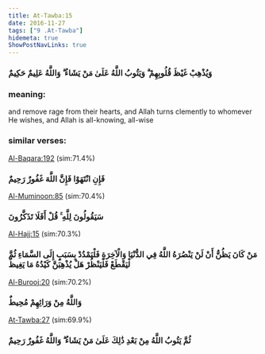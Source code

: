 ```yaml
---
title: At-Tawba:15
date: 2016-11-27
tags: ["9 .At-Tawba"]
hidemeta: true 
ShowPostNavLinks: true 
---
```

### وَيُذْهِبْ غَيْظَ قُلُوبِهِمْ ۗ وَيَتُوبُ اللَّهُ عَلَىٰ مَنْ يَشَاءُ ۗ وَاللَّهُ عَلِيمٌ حَكِيمٌ
### meaning: 
and remove rage from their hearts, and Allah turns clemently to whomever He wishes, and Allah is all-knowing, all-wise
### similar verses: 

[Al-Baqara:192](/2/192) (sim:71.4%)

### فَإِنِ انْتَهَوْا فَإِنَّ اللَّهَ غَفُورٌ رَحِيمٌ

[Al-Muminoon:85](/23/85) (sim:70.4%)

### سَيَقُولُونَ لِلَّهِ ۚ قُلْ أَفَلَا تَذَكَّرُونَ

[Al-Hajj:15](/22/15) (sim:70.3%)

### مَنْ كَانَ يَظُنُّ أَنْ لَنْ يَنْصُرَهُ اللَّهُ فِي الدُّنْيَا وَالْآخِرَةِ فَلْيَمْدُدْ بِسَبَبٍ إِلَى السَّمَاءِ ثُمَّ لْيَقْطَعْ فَلْيَنْظُرْ هَلْ يُذْهِبَنَّ كَيْدُهُ مَا يَغِيظُ

[Al-Burooj:20](/85/20) (sim:70.2%)

### وَاللَّهُ مِنْ وَرَائِهِمْ مُحِيطٌ

[At-Tawba:27](/9/27) (sim:69.9%)

### ثُمَّ يَتُوبُ اللَّهُ مِنْ بَعْدِ ذَٰلِكَ عَلَىٰ مَنْ يَشَاءُ ۗ وَاللَّهُ غَفُورٌ رَحِيمٌ
